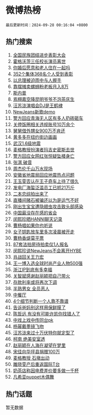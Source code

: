 # 微博热榜

`最后更新时间：2024-09-28 00:16:04 +0800`

## 热门搜索

1. [全国民族团结进步表彰大会](https://m.weibo.cn/search?containerid=100103type%3D1%26t%3D10%26q%3D%23%E5%85%A8%E5%9B%BD%E6%B0%91%E6%97%8F%E5%9B%A2%E7%BB%93%E8%BF%9B%E6%AD%A5%E8%A1%A8%E5%BD%B0%E5%A4%A7%E4%BC%9A%23&stream_entry_id=51&isnewpage=1&extparam=seat%3D1%26cate%3D10103%26filter_type%3Drealtimehot%26stream_entry_id%3D51%26c_type%3D51%26q%3D%2523%25E5%2585%25A8%25E5%259B%25BD%25E6%25B0%2591%25E6%2597%258F%25E5%259B%25A2%25E7%25BB%2593%25E8%25BF%259B%25E6%25AD%25A5%25E8%25A1%25A8%25E5%25BD%25B0%25E5%25A4%25A7%25E4%25BC%259A%2523%26pos%3D0%26dgr%3D0%26display_time%3D1727453762%26pre_seqid%3D172745376252301181364146)
1. [霍格沃茨三任校长演员离世](https://m.weibo.cn/search?containerid=100103type%3D1%26t%3D10%26q%3D%E9%9C%8D%E6%A0%BC%E6%B2%83%E8%8C%A8%E4%B8%89%E4%BB%BB%E6%A0%A1%E9%95%BF%E6%BC%94%E5%91%98%E7%A6%BB%E4%B8%96&stream_entry_id=31&isnewpage=1&extparam=seat%3D1%26lcate%3D5001%26stream_entry_id%3D31%26pos%3D0%26dgr%3D0%26flag%3D16%26filter_type%3Drealtimehot%26band_rank%3D1%26c_type%3D31%26q%3D%25E9%259C%258D%25E6%25A0%25BC%25E6%25B2%2583%25E8%258C%25A8%25E4%25B8%2589%25E4%25BB%25BB%25E6%25A0%25A1%25E9%2595%25BF%25E6%25BC%2594%25E5%2591%2598%25E7%25A6%25BB%25E4%25B8%2596%26realpos%3D1%26cate%3D5001%26display_time%3D1727453762%26pre_seqid%3D172745376252301181364146)
1. [你婚后愿意和老人住在一起吗](https://m.weibo.cn/search?containerid=100103type%3D1%26t%3D10%26q%3D%23%E4%BD%A0%E5%A9%9A%E5%90%8E%E6%84%BF%E6%84%8F%E5%92%8C%E8%80%81%E4%BA%BA%E4%BD%8F%E5%9C%A8%E4%B8%80%E8%B5%B7%E5%90%97%23&stream_entry_id=31&isnewpage=1&extparam=seat%3D1%26lcate%3D5001%26stream_entry_id%3D31%26pos%3D1%26dgr%3D0%26flag%3D1%26filter_type%3Drealtimehot%26band_rank%3D2%26c_type%3D31%26q%3D%2523%25E4%25BD%25A0%25E5%25A9%259A%25E5%2590%258E%25E6%2584%25BF%25E6%2584%258F%25E5%2592%258C%25E8%2580%2581%25E4%25BA%25BA%25E4%25BD%258F%25E5%259C%25A8%25E4%25B8%2580%25E8%25B5%25B7%25E5%2590%2597%2523%26realpos%3D2%26cate%3D5001%26display_time%3D1727453762%26pre_seqid%3D172745376252301181364146)
1. [352个集体368名个人受到表彰](https://m.weibo.cn/search?containerid=100103type%3D1%26t%3D10%26q%3D%23352%E4%B8%AA%E9%9B%86%E4%BD%93368%E5%90%8D%E4%B8%AA%E4%BA%BA%E5%8F%97%E5%88%B0%E8%A1%A8%E5%BD%B0%23&stream_entry_id=31&isnewpage=1&extparam=seat%3D1%26lcate%3D5001%26stream_entry_id%3D31%26pos%3D2%26dgr%3D0%26flag%3D0%26filter_type%3Drealtimehot%26band_rank%3D3%26c_type%3D31%26q%3D%2523352%25E4%25B8%25AA%25E9%259B%2586%25E4%25BD%2593368%25E5%2590%258D%25E4%25B8%25AA%25E4%25BA%25BA%25E5%258F%2597%25E5%2588%25B0%25E8%25A1%25A8%25E5%25BD%25B0%2523%26realpos%3D3%26cate%3D5001%26display_time%3D1727453762%26pre_seqid%3D172745376252301181364146)
1. [以总理被迫雨中与人握手](https://m.weibo.cn/search?containerid=100103type%3D1%26t%3D10%26q%3D%23%E4%BB%A5%E6%80%BB%E7%90%86%E8%A2%AB%E8%BF%AB%E9%9B%A8%E4%B8%AD%E4%B8%8E%E4%BA%BA%E6%8F%A1%E6%89%8B%23&stream_entry_id=31&isnewpage=1&extparam=seat%3D1%26lcate%3D5001%26stream_entry_id%3D31%26pos%3D3%26dgr%3D0%26flag%3D1%26filter_type%3Drealtimehot%26band_rank%3D4%26c_type%3D31%26q%3D%2523%25E4%25BB%25A5%25E6%2580%25BB%25E7%2590%2586%25E8%25A2%25AB%25E8%25BF%25AB%25E9%259B%25A8%25E4%25B8%25AD%25E4%25B8%258E%25E4%25BA%25BA%25E6%258F%25A1%25E6%2589%258B%2523%26realpos%3D4%26cate%3D5001%26display_time%3D1727453762%26pre_seqid%3D172745376252301181364146)
1. [靠摆摊卖螺蛳粉老板月入8万](https://m.weibo.cn/search?containerid=100103type%3D1%26t%3D10%26q%3D%23%E9%9D%A0%E6%91%86%E6%91%8A%E5%8D%96%E8%9E%BA%E8%9B%B3%E7%B2%89%E8%80%81%E6%9D%BF%E6%9C%88%E5%85%A58%E4%B8%87%23&stream_entry_id=31&isnewpage=1&extparam=seat%3D1%26lcate%3D5001%26stream_entry_id%3D31%26pos%3D4%26dgr%3D0%26flag%3D0%26filter_type%3Drealtimehot%26band_rank%3D5%26c_type%3D31%26q%3D%2523%25E9%259D%25A0%25E6%2591%2586%25E6%2591%258A%25E5%258D%2596%25E8%259E%25BA%25E8%259B%25B3%25E7%25B2%2589%25E8%2580%2581%25E6%259D%25BF%25E6%259C%2588%25E5%2585%25A58%25E4%25B8%2587%2523%26realpos%3D5%26cate%3D5001%26display_time%3D1727453762%26pre_seqid%3D172745376252301181364146)
1. [斯内普](https://m.weibo.cn/search?containerid=100103type%3D1%26t%3D10%26q%3D%E6%96%AF%E5%86%85%E6%99%AE&stream_entry_id=31&isnewpage=1&extparam=seat%3D1%26lcate%3D5001%26stream_entry_id%3D31%26pos%3D5%26dgr%3D0%26flag%3D1%26filter_type%3Drealtimehot%26band_rank%3D6%26c_type%3D31%26q%3D%25E6%2596%25AF%25E5%2586%2585%25E6%2599%25AE%26realpos%3D6%26cate%3D5001%26display_time%3D1727453762%26pre_seqid%3D172745376252301181364146)
1. [焉栩嘉空降昆明爷爷不泡茶庆生](https://m.weibo.cn/search?containerid=100103type%3D1%26t%3D10%26q%3D%23%E7%84%89%E6%A0%A9%E5%98%89%E7%A9%BA%E9%99%8D%E6%98%86%E6%98%8E%E7%88%B7%E7%88%B7%E4%B8%8D%E6%B3%A1%E8%8C%B6%E5%BA%86%E7%94%9F%23&stream_entry_id=31&isnewpage=1&extparam=seat%3D1%26lcate%3D5001%26stream_entry_id%3D31%26is_ad_pos%3D1%26pos%3D6%26dgr%3D0%26adid%3D257785%26filter_type%3Drealtimehot%26band_rank%3D7%26c_type%3D31%26topic_ad%3D1%26q%3D%2523%25E7%2584%2589%25E6%25A0%25A9%25E5%2598%2589%25E7%25A9%25BA%25E9%2599%258D%25E6%2598%2586%25E6%2598%258E%25E7%2588%25B7%25E7%2588%25B7%25E4%25B8%258D%25E6%25B3%25A1%25E8%258C%25B6%25E5%25BA%2586%25E7%2594%259F%2523%26cate%3D5001%26display_time%3D1727453762%26pre_seqid%3D172745376252301181364146)
1. [汪苏泷演唱会DJ是王鹤棣](https://m.weibo.cn/search?containerid=100103type%3D1%26t%3D10%26q%3D%23%E6%B1%AA%E8%8B%8F%E6%B3%B7%E6%BC%94%E5%94%B1%E4%BC%9ADJ%E6%98%AF%E7%8E%8B%E9%B9%A4%E6%A3%A3%23&stream_entry_id=31&isnewpage=1&extparam=seat%3D1%26lcate%3D5001%26stream_entry_id%3D31%26pos%3D7%26dgr%3D0%26flag%3D1%26filter_type%3Drealtimehot%26band_rank%3D7%26c_type%3D31%26q%3D%2523%25E6%25B1%25AA%25E8%258B%258F%25E6%25B3%25B7%25E6%25BC%2594%25E5%2594%25B1%25E4%25BC%259ADJ%25E6%2598%25AF%25E7%258E%258B%25E9%25B9%25A4%25E6%25A3%25A3%2523%26realpos%3D7%26cate%3D5001%26display_time%3D1727453762%26pre_seqid%3D172745376252301181364146)
1. [NewJeans新歌demo](https://m.weibo.cn/search?containerid=100103type%3D1%26t%3D10%26q%3D%23NewJeans%E6%96%B0%E6%AD%8Cdemo%23&stream_entry_id=31&isnewpage=1&extparam=seat%3D1%26lcate%3D5001%26stream_entry_id%3D31%26pos%3D8%26dgr%3D0%26flag%3D1%26filter_type%3Drealtimehot%26band_rank%3D8%26c_type%3D31%26q%3D%2523NewJeans%25E6%2596%25B0%25E6%25AD%258Cdemo%2523%26realpos%3D8%26cate%3D5001%26display_time%3D1727453762%26pre_seqid%3D172745376252301181364146)
1. [警方回应青海无人区有多人扔砖砸车](https://m.weibo.cn/search?containerid=100103type%3D1%26t%3D10%26q%3D%23%E8%AD%A6%E6%96%B9%E5%9B%9E%E5%BA%94%E9%9D%92%E6%B5%B7%E6%97%A0%E4%BA%BA%E5%8C%BA%E6%9C%89%E5%A4%9A%E4%BA%BA%E6%89%94%E7%A0%96%E7%A0%B8%E8%BD%A6%23&stream_entry_id=31&isnewpage=1&extparam=seat%3D1%26lcate%3D5001%26stream_entry_id%3D31%26pos%3D9%26dgr%3D0%26flag%3D0%26filter_type%3Drealtimehot%26band_rank%3D9%26c_type%3D31%26q%3D%2523%25E8%25AD%25A6%25E6%2596%25B9%25E5%259B%259E%25E5%25BA%2594%25E9%259D%2592%25E6%25B5%25B7%25E6%2597%25A0%25E4%25BA%25BA%25E5%258C%25BA%25E6%259C%2589%25E5%25A4%259A%25E4%25BA%25BA%25E6%2589%2594%25E7%25A0%2596%25E7%25A0%25B8%25E8%25BD%25A6%2523%26realpos%3D9%26cate%3D5001%26display_time%3D1727453762%26pre_seqid%3D172745376252301181364146)
1. [关停饭圈相关违规账号10万余个](https://m.weibo.cn/search?containerid=100103type%3D1%26t%3D10%26q%3D%23%E5%85%B3%E5%81%9C%E9%A5%AD%E5%9C%88%E7%9B%B8%E5%85%B3%E8%BF%9D%E8%A7%84%E8%B4%A6%E5%8F%B710%E4%B8%87%E4%BD%99%E4%B8%AA%23&stream_entry_id=31&isnewpage=1&extparam=seat%3D1%26lcate%3D5001%26stream_entry_id%3D31%26pos%3D10%26dgr%3D0%26flag%3D1%26filter_type%3Drealtimehot%26band_rank%3D10%26c_type%3D31%26q%3D%2523%25E5%2585%25B3%25E5%2581%259C%25E9%25A5%25AD%25E5%259C%2588%25E7%259B%25B8%25E5%2585%25B3%25E8%25BF%259D%25E8%25A7%2584%25E8%25B4%25A6%25E5%258F%25B710%25E4%25B8%2587%25E4%25BD%2599%25E4%25B8%25AA%2523%26realpos%3D10%26cate%3D5001%26display_time%3D1727453762%26pre_seqid%3D172745376252301181364146)
1. [舅舅借外甥女900万不肯还](https://m.weibo.cn/search?containerid=100103type%3D1%26t%3D10%26q%3D%23%E8%88%85%E8%88%85%E5%80%9F%E5%A4%96%E7%94%A5%E5%A5%B3900%E4%B8%87%E4%B8%8D%E8%82%AF%E8%BF%98%23&stream_entry_id=31&isnewpage=1&extparam=seat%3D1%26lcate%3D5001%26stream_entry_id%3D31%26pos%3D11%26dgr%3D0%26flag%3D2%26filter_type%3Drealtimehot%26band_rank%3D11%26c_type%3D31%26q%3D%2523%25E8%2588%2585%25E8%2588%2585%25E5%2580%259F%25E5%25A4%2596%25E7%2594%25A5%25E5%25A5%25B3900%25E4%25B8%2587%25E4%25B8%258D%25E8%2582%25AF%25E8%25BF%2598%2523%26realpos%3D11%26cate%3D5001%26display_time%3D1727453762%26pre_seqid%3D172745376252301181364146)
1. [黄多多在纽约街边画画](https://m.weibo.cn/search?containerid=100103type%3D1%26t%3D10%26q%3D%23%E9%BB%84%E5%A4%9A%E5%A4%9A%E5%9C%A8%E7%BA%BD%E7%BA%A6%E8%A1%97%E8%BE%B9%E7%94%BB%E7%94%BB%23&stream_entry_id=31&isnewpage=1&extparam=seat%3D1%26lcate%3D5001%26stream_entry_id%3D31%26pos%3D12%26dgr%3D0%26flag%3D2%26filter_type%3Drealtimehot%26band_rank%3D12%26c_type%3D31%26q%3D%2523%25E9%25BB%2584%25E5%25A4%259A%25E5%25A4%259A%25E5%259C%25A8%25E7%25BA%25BD%25E7%25BA%25A6%25E8%25A1%2597%25E8%25BE%25B9%25E7%2594%25BB%25E7%2594%25BB%2523%26realpos%3D12%26cate%3D5001%26display_time%3D1727453762%26pre_seqid%3D172745376252301181364146)
1. [武汉1.6级地震](https://m.weibo.cn/search?containerid=100103type%3D1%26t%3D10%26q%3D%23%E6%AD%A6%E6%B1%891.6%E7%BA%A7%E5%9C%B0%E9%9C%87%23&stream_entry_id=31&isnewpage=1&extparam=seat%3D1%26lcate%3D5001%26stream_entry_id%3D31%26pos%3D13%26dgr%3D0%26flag%3D0%26filter_type%3Drealtimehot%26band_rank%3D13%26c_type%3D31%26q%3D%2523%25E6%25AD%25A6%25E6%25B1%25891.6%25E7%25BA%25A7%25E5%259C%25B0%25E9%259C%2587%2523%26realpos%3D13%26cate%3D5001%26display_time%3D1727453762%26pre_seqid%3D172745376252301181364146)
1. [麦格教授扮演者玛吉史密斯去世](https://m.weibo.cn/search?containerid=100103type%3D1%26t%3D10%26q%3D%E9%BA%A6%E6%A0%BC%E6%95%99%E6%8E%88%E6%89%AE%E6%BC%94%E8%80%85%E7%8E%9B%E5%90%89%E5%8F%B2%E5%AF%86%E6%96%AF%E5%8E%BB%E4%B8%96&stream_entry_id=31&isnewpage=1&extparam=seat%3D1%26lcate%3D5001%26stream_entry_id%3D31%26pos%3D14%26dgr%3D0%26flag%3D0%26filter_type%3Drealtimehot%26band_rank%3D14%26c_type%3D31%26q%3D%25E9%25BA%25A6%25E6%25A0%25BC%25E6%2595%2599%25E6%258E%2588%25E6%2589%25AE%25E6%25BC%2594%25E8%2580%2585%25E7%258E%259B%25E5%2590%2589%25E5%258F%25B2%25E5%25AF%2586%25E6%2596%25AF%25E5%258E%25BB%25E4%25B8%2596%26realpos%3D14%26cate%3D5001%26display_time%3D1727453762%26pre_seqid%3D172745376252301181364146)
1. [警方回应女网红张悦疑坠楼身亡](https://m.weibo.cn/search?containerid=100103type%3D1%26t%3D10%26q%3D%23%E8%AD%A6%E6%96%B9%E5%9B%9E%E5%BA%94%E5%A5%B3%E7%BD%91%E7%BA%A2%E5%BC%A0%E6%82%A6%E7%96%91%E5%9D%A0%E6%A5%BC%E8%BA%AB%E4%BA%A1%23&stream_entry_id=31&isnewpage=1&extparam=seat%3D1%26lcate%3D5001%26stream_entry_id%3D31%26pos%3D15%26dgr%3D0%26flag%3D0%26filter_type%3Drealtimehot%26band_rank%3D15%26c_type%3D31%26q%3D%2523%25E8%25AD%25A6%25E6%2596%25B9%25E5%259B%259E%25E5%25BA%2594%25E5%25A5%25B3%25E7%25BD%2591%25E7%25BA%25A2%25E5%25BC%25A0%25E6%2582%25A6%25E7%2596%2591%25E5%259D%25A0%25E6%25A5%25BC%25E8%25BA%25AB%25E4%25BA%25A1%2523%26realpos%3D15%26cate%3D5001%26display_time%3D1727453762%26pre_seqid%3D172745376252301181364146)
1. [张淇 破音](https://m.weibo.cn/search?containerid=100103type%3D1%26t%3D10%26q%3D%E5%BC%A0%E6%B7%87+%E7%A0%B4%E9%9F%B3&stream_entry_id=31&isnewpage=1&extparam=seat%3D1%26lcate%3D5001%26stream_entry_id%3D31%26pos%3D16%26dgr%3D0%26flag%3D1%26filter_type%3Drealtimehot%26band_rank%3D16%26c_type%3D31%26q%3D%25E5%25BC%25A0%25E6%25B7%2587%2520%25E7%25A0%25B4%25E9%259F%25B3%26realpos%3D16%26cate%3D5001%26display_time%3D1727453762%26pre_seqid%3D172745376252301181364146)
1. [周杰伦千山万水现场](https://m.weibo.cn/search?containerid=100103type%3D1%26t%3D10%26q%3D%23%E5%91%A8%E6%9D%B0%E4%BC%A6%E5%8D%83%E5%B1%B1%E4%B8%87%E6%B0%B4%E7%8E%B0%E5%9C%BA%23&stream_entry_id=31&isnewpage=1&extparam=seat%3D1%26lcate%3D5001%26stream_entry_id%3D31%26pos%3D17%26dgr%3D0%26flag%3D0%26filter_type%3Drealtimehot%26band_rank%3D17%26c_type%3D31%26q%3D%2523%25E5%2591%25A8%25E6%259D%25B0%25E4%25BC%25A6%25E5%258D%2583%25E5%25B1%25B1%25E4%25B8%2587%25E6%25B0%25B4%25E7%258E%25B0%25E5%259C%25BA%2523%26realpos%3D17%26cate%3D5001%26display_time%3D1727453762%26pre_seqid%3D172745376252301181364146)
1. [安徽省地震局回应地震热点问题](https://m.weibo.cn/search?containerid=100103type%3D1%26t%3D10%26q%3D%23%E5%AE%89%E5%BE%BD%E7%9C%81%E5%9C%B0%E9%9C%87%E5%B1%80%E5%9B%9E%E5%BA%94%E5%9C%B0%E9%9C%87%E7%83%AD%E7%82%B9%E9%97%AE%E9%A2%98%23&stream_entry_id=31&isnewpage=1&extparam=seat%3D1%26lcate%3D5001%26stream_entry_id%3D31%26pos%3D18%26dgr%3D0%26flag%3D0%26filter_type%3Drealtimehot%26band_rank%3D18%26c_type%3D31%26q%3D%2523%25E5%25AE%2589%25E5%25BE%25BD%25E7%259C%2581%25E5%259C%25B0%25E9%259C%2587%25E5%25B1%2580%25E5%259B%259E%25E5%25BA%2594%25E5%259C%25B0%25E9%259C%2587%25E7%2583%25AD%25E7%2582%25B9%25E9%2597%25AE%25E9%25A2%2598%2523%26realpos%3D18%26cate%3D5001%26display_time%3D1727453762%26pre_seqid%3D172745376252301181364146)
1. [王玉雯否认在王子奇车上待了很久](https://m.weibo.cn/search?containerid=100103type%3D1%26t%3D10%26q%3D%23%E7%8E%8B%E7%8E%89%E9%9B%AF%E5%90%A6%E8%AE%A4%E5%9C%A8%E7%8E%8B%E5%AD%90%E5%A5%87%E8%BD%A6%E4%B8%8A%E5%BE%85%E4%BA%86%E5%BE%88%E4%B9%85%23&stream_entry_id=31&isnewpage=1&extparam=seat%3D1%26lcate%3D5001%26stream_entry_id%3D31%26pos%3D19%26dgr%3D0%26flag%3D0%26filter_type%3Drealtimehot%26band_rank%3D19%26c_type%3D31%26q%3D%2523%25E7%258E%258B%25E7%258E%2589%25E9%259B%25AF%25E5%2590%25A6%25E8%25AE%25A4%25E5%259C%25A8%25E7%258E%258B%25E5%25AD%2590%25E5%25A5%2587%25E8%25BD%25A6%25E4%25B8%258A%25E5%25BE%2585%25E4%25BA%2586%25E5%25BE%2588%25E4%25B9%2585%2523%26realpos%3D19%26cate%3D5001%26display_time%3D1727453762%26pre_seqid%3D172745376252301181364146)
1. [发电厂海蜇泛滥员工已抓21万斤](https://m.weibo.cn/search?containerid=100103type%3D1%26t%3D10%26q%3D%23%E5%8F%91%E7%94%B5%E5%8E%82%E6%B5%B7%E8%9C%87%E6%B3%9B%E6%BB%A5%E5%91%98%E5%B7%A5%E5%B7%B2%E6%8A%9321%E4%B8%87%E6%96%A4%23&stream_entry_id=31&isnewpage=1&extparam=seat%3D1%26lcate%3D5001%26stream_entry_id%3D31%26pos%3D20%26dgr%3D0%26flag%3D0%26filter_type%3Drealtimehot%26band_rank%3D20%26c_type%3D31%26q%3D%2523%25E5%258F%2591%25E7%2594%25B5%25E5%258E%2582%25E6%25B5%25B7%25E8%259C%2587%25E6%25B3%259B%25E6%25BB%25A5%25E5%2591%2598%25E5%25B7%25A5%25E5%25B7%25B2%25E6%258A%259321%25E4%25B8%2587%25E6%2596%25A4%2523%26realpos%3D20%26cate%3D5001%26display_time%3D1727453762%26pre_seqid%3D172745376252301181364146)
1. [二本恋综拍出来了](https://m.weibo.cn/search?containerid=100103type%3D1%26t%3D10%26q%3D%E4%BA%8C%E6%9C%AC%E6%81%8B%E7%BB%BC%E6%8B%8D%E5%87%BA%E6%9D%A5%E4%BA%86&stream_entry_id=31&isnewpage=1&extparam=seat%3D1%26lcate%3D5001%26stream_entry_id%3D31%26pos%3D21%26dgr%3D0%26flag%3D2%26filter_type%3Drealtimehot%26band_rank%3D21%26c_type%3D31%26q%3D%25E4%25BA%258C%25E6%259C%25AC%25E6%2581%258B%25E7%25BB%25BC%25E6%258B%258D%25E5%2587%25BA%25E6%259D%25A5%25E4%25BA%2586%26realpos%3D21%26cate%3D5001%26display_time%3D1727453762%26pre_seqid%3D172745376252301181364146)
1. [直播间赌石被骗还以为是运气不好](https://m.weibo.cn/search?containerid=100103type%3D1%26t%3D10%26q%3D%23%E7%9B%B4%E6%92%AD%E9%97%B4%E8%B5%8C%E7%9F%B3%E8%A2%AB%E9%AA%97%E8%BF%98%E4%BB%A5%E4%B8%BA%E6%98%AF%E8%BF%90%E6%B0%94%E4%B8%8D%E5%A5%BD%23&stream_entry_id=31&isnewpage=1&extparam=seat%3D1%26lcate%3D5001%26stream_entry_id%3D31%26pos%3D22%26dgr%3D0%26flag%3D0%26filter_type%3Drealtimehot%26band_rank%3D22%26c_type%3D31%26q%3D%2523%25E7%259B%25B4%25E6%2592%25AD%25E9%2597%25B4%25E8%25B5%258C%25E7%259F%25B3%25E8%25A2%25AB%25E9%25AA%2597%25E8%25BF%2598%25E4%25BB%25A5%25E4%25B8%25BA%25E6%2598%25AF%25E8%25BF%2590%25E6%25B0%2594%25E4%25B8%258D%25E5%25A5%25BD%2523%26realpos%3D22%26cate%3D5001%26display_time%3D1727453762%26pre_seqid%3D172745376252301181364146)
1. [刚出生宝宝遭隐翅虫攻击致头部感染](https://m.weibo.cn/search?containerid=100103type%3D1%26t%3D10%26q%3D%23%E5%88%9A%E5%87%BA%E7%94%9F%E5%AE%9D%E5%AE%9D%E9%81%AD%E9%9A%90%E7%BF%85%E8%99%AB%E6%94%BB%E5%87%BB%E8%87%B4%E5%A4%B4%E9%83%A8%E6%84%9F%E6%9F%93%23&stream_entry_id=31&isnewpage=1&extparam=seat%3D1%26lcate%3D5001%26stream_entry_id%3D31%26pos%3D23%26dgr%3D0%26flag%3D0%26filter_type%3Drealtimehot%26band_rank%3D23%26c_type%3D31%26q%3D%2523%25E5%2588%259A%25E5%2587%25BA%25E7%2594%259F%25E5%25AE%259D%25E5%25AE%259D%25E9%2581%25AD%25E9%259A%2590%25E7%25BF%2585%25E8%2599%25AB%25E6%2594%25BB%25E5%2587%25BB%25E8%2587%25B4%25E5%25A4%25B4%25E9%2583%25A8%25E6%2584%259F%25E6%259F%2593%2523%26realpos%3D23%26cate%3D5001%26display_time%3D1727453762%26pre_seqid%3D172745376252301181364146)
1. [中国最没存在感的省会](https://m.weibo.cn/search?containerid=100103type%3D1%26t%3D10%26q%3D%23%E4%B8%AD%E5%9B%BD%E6%9C%80%E6%B2%A1%E5%AD%98%E5%9C%A8%E6%84%9F%E7%9A%84%E7%9C%81%E4%BC%9A%23&stream_entry_id=31&isnewpage=1&extparam=seat%3D1%26lcate%3D5001%26stream_entry_id%3D31%26pos%3D24%26dgr%3D0%26flag%3D0%26filter_type%3Drealtimehot%26band_rank%3D24%26c_type%3D31%26q%3D%2523%25E4%25B8%25AD%25E5%259B%25BD%25E6%259C%2580%25E6%25B2%25A1%25E5%25AD%2598%25E5%259C%25A8%25E6%2584%259F%25E7%259A%2584%25E7%259C%2581%25E4%25BC%259A%2523%26realpos%3D24%26cate%3D5001%26display_time%3D1727453762%26pre_seqid%3D172745376252301181364146)
1. [闵熙珍晒HANNI聊天记录](https://m.weibo.cn/search?containerid=100103type%3D1%26t%3D10%26q%3D%23%E9%97%B5%E7%86%99%E7%8F%8D%E6%99%92HANNI%E8%81%8A%E5%A4%A9%E8%AE%B0%E5%BD%95%23&stream_entry_id=31&isnewpage=1&extparam=seat%3D1%26lcate%3D5001%26stream_entry_id%3D31%26pos%3D25%26dgr%3D0%26flag%3D0%26filter_type%3Drealtimehot%26band_rank%3D25%26c_type%3D31%26q%3D%2523%25E9%2597%25B5%25E7%2586%2599%25E7%258F%258D%25E6%2599%2592HANNI%25E8%2581%258A%25E5%25A4%25A9%25E8%25AE%25B0%25E5%25BD%2595%2523%26realpos%3D25%26cate%3D5001%26display_time%3D1727453762%26pre_seqid%3D172745376252301181364146)
1. [曹杨唱如果你也听说](https://m.weibo.cn/search?containerid=100103type%3D1%26t%3D10%26q%3D%23%E6%9B%B9%E6%9D%A8%E5%94%B1%E5%A6%82%E6%9E%9C%E4%BD%A0%E4%B9%9F%E5%90%AC%E8%AF%B4%23&stream_entry_id=31&isnewpage=1&extparam=seat%3D1%26lcate%3D5001%26stream_entry_id%3D31%26pos%3D26%26dgr%3D0%26flag%3D1%26filter_type%3Drealtimehot%26band_rank%3D26%26c_type%3D31%26q%3D%2523%25E6%259B%25B9%25E6%259D%25A8%25E5%2594%25B1%25E5%25A6%2582%25E6%259E%259C%25E4%25BD%25A0%25E4%25B9%259F%25E5%2590%25AC%25E8%25AF%25B4%2523%26realpos%3D26%26cate%3D5001%26display_time%3D1727453762%26pre_seqid%3D172745376252301181364146)
1. [女子钥匙放车里多次凌晨被开走](https://m.weibo.cn/search?containerid=100103type%3D1%26t%3D10%26q%3D%23%E5%A5%B3%E5%AD%90%E9%92%A5%E5%8C%99%E6%94%BE%E8%BD%A6%E9%87%8C%E5%A4%9A%E6%AC%A1%E5%87%8C%E6%99%A8%E8%A2%AB%E5%BC%80%E8%B5%B0%23&stream_entry_id=31&isnewpage=1&extparam=seat%3D1%26lcate%3D5001%26stream_entry_id%3D31%26pos%3D27%26dgr%3D0%26flag%3D0%26filter_type%3Drealtimehot%26band_rank%3D27%26c_type%3D31%26q%3D%2523%25E5%25A5%25B3%25E5%25AD%2590%25E9%2592%25A5%25E5%258C%2599%25E6%2594%25BE%25E8%25BD%25A6%25E9%2587%258C%25E5%25A4%259A%25E6%25AC%25A1%25E5%2587%258C%25E6%2599%25A8%25E8%25A2%25AB%25E5%25BC%2580%25E8%25B5%25B0%2523%26realpos%3D27%26cate%3D5001%26display_time%3D1727453762%26pre_seqid%3D172745376252301181364146)
1. [曹杨香缇莫平票](https://m.weibo.cn/search?containerid=100103type%3D1%26t%3D10%26q%3D%E6%9B%B9%E6%9D%A8%E9%A6%99%E7%BC%87%E8%8E%AB%E5%B9%B3%E7%A5%A8&stream_entry_id=31&isnewpage=1&extparam=seat%3D1%26lcate%3D5001%26stream_entry_id%3D31%26pos%3D28%26dgr%3D0%26flag%3D1%26filter_type%3Drealtimehot%26band_rank%3D28%26c_type%3D31%26q%3D%25E6%259B%25B9%25E6%259D%25A8%25E9%25A6%2599%25E7%25BC%2587%25E8%258E%25AB%25E5%25B9%25B3%25E7%25A5%25A8%26realpos%3D28%26cate%3D5001%26display_time%3D1727453762%26pre_seqid%3D172745376252301181364146)
1. [87套法拍房待拍卖仅1人报名](https://m.weibo.cn/search?containerid=100103type%3D1%26t%3D10%26q%3D%2387%E5%A5%97%E6%B3%95%E6%8B%8D%E6%88%BF%E5%BE%85%E6%8B%8D%E5%8D%96%E4%BB%851%E4%BA%BA%E6%8A%A5%E5%90%8D%23&stream_entry_id=31&isnewpage=1&extparam=seat%3D1%26lcate%3D5001%26stream_entry_id%3D31%26pos%3D29%26dgr%3D0%26flag%3D0%26filter_type%3Drealtimehot%26band_rank%3D29%26c_type%3D31%26q%3D%252387%25E5%25A5%2597%25E6%25B3%2595%25E6%258B%258D%25E6%2588%25BF%25E5%25BE%2585%25E6%258B%258D%25E5%258D%2596%25E4%25BB%25851%25E4%25BA%25BA%25E6%258A%25A5%25E5%2590%258D%2523%26realpos%3D29%26cate%3D5001%26display_time%3D1727453762%26pre_seqid%3D172745376252301181364146)
1. [闵熙珍说NewJeans不会离开HYBE](https://m.weibo.cn/search?containerid=100103type%3D1%26t%3D10%26q%3D%23%E9%97%B5%E7%86%99%E7%8F%8D%E8%AF%B4NewJeans%E4%B8%8D%E4%BC%9A%E7%A6%BB%E5%BC%80HYBE%23&stream_entry_id=31&isnewpage=1&extparam=seat%3D1%26lcate%3D5001%26stream_entry_id%3D31%26pos%3D30%26dgr%3D0%26flag%3D1%26filter_type%3Drealtimehot%26band_rank%3D30%26c_type%3D31%26q%3D%2523%25E9%2597%25B5%25E7%2586%2599%25E7%258F%258D%25E8%25AF%25B4NewJeans%25E4%25B8%258D%25E4%25BC%259A%25E7%25A6%25BB%25E5%25BC%2580HYBE%2523%26realpos%3D30%26cate%3D5001%26display_time%3D1727453762%26pre_seqid%3D172745376252301181364146)
1. [肖战回关王力宏](https://m.weibo.cn/search?containerid=100103type%3D1%26t%3D10%26q%3D%23%E8%82%96%E6%88%98%E5%9B%9E%E5%85%B3%E7%8E%8B%E5%8A%9B%E5%AE%8F%23&stream_entry_id=31&isnewpage=1&extparam=seat%3D1%26lcate%3D5001%26stream_entry_id%3D31%26pos%3D31%26dgr%3D0%26flag%3D0%26filter_type%3Drealtimehot%26band_rank%3D31%26c_type%3D31%26q%3D%2523%25E8%2582%2596%25E6%2588%2598%25E5%259B%259E%25E5%2585%25B3%25E7%258E%258B%25E5%258A%259B%25E5%25AE%258F%2523%26realpos%3D31%26cate%3D5001%26display_time%3D1727453762%26pre_seqid%3D172745376252301181364146)
1. [王一博入选全球时尚产业人物500强](https://m.weibo.cn/search?containerid=100103type%3D1%26t%3D10%26q%3D%23%E7%8E%8B%E4%B8%80%E5%8D%9A%E5%85%A5%E9%80%89%E5%85%A8%E7%90%83%E6%97%B6%E5%B0%9A%E4%BA%A7%E4%B8%9A%E4%BA%BA%E7%89%A9500%E5%BC%BA%23&stream_entry_id=31&isnewpage=1&extparam=seat%3D1%26lcate%3D5001%26stream_entry_id%3D31%26pos%3D32%26dgr%3D0%26flag%3D1%26filter_type%3Drealtimehot%26band_rank%3D32%26c_type%3D31%26q%3D%2523%25E7%258E%258B%25E4%25B8%2580%25E5%258D%259A%25E5%2585%25A5%25E9%2580%2589%25E5%2585%25A8%25E7%2590%2583%25E6%2597%25B6%25E5%25B0%259A%25E4%25BA%25A7%25E4%25B8%259A%25E4%25BA%25BA%25E7%2589%25A9500%25E5%25BC%25BA%2523%26realpos%3D32%26cate%3D5001%26display_time%3D1727453762%26pre_seqid%3D172745376252301181364146)
1. [浙江IP到底有多幸福](https://m.weibo.cn/search?containerid=100103type%3D1%26t%3D10%26q%3D%23%E6%B5%99%E6%B1%9FIP%E5%88%B0%E5%BA%95%E6%9C%89%E5%A4%9A%E5%B9%B8%E7%A6%8F%23&stream_entry_id=31&isnewpage=1&extparam=seat%3D1%26lcate%3D5001%26stream_entry_id%3D31%26pos%3D33%26dgr%3D0%26flag%3D0%26filter_type%3Drealtimehot%26band_rank%3D33%26c_type%3D31%26q%3D%2523%25E6%25B5%2599%25E6%25B1%259FIP%25E5%2588%25B0%25E5%25BA%2595%25E6%259C%2589%25E5%25A4%259A%25E5%25B9%25B8%25E7%25A6%258F%2523%26realpos%3D33%26cate%3D5001%26display_time%3D1727453762%26pre_seqid%3D172745376252301181364146)
1. [关智斌感谢赵丽颖把自己带火](https://m.weibo.cn/search?containerid=100103type%3D1%26t%3D10%26q%3D%E5%85%B3%E6%99%BA%E6%96%8C%E6%84%9F%E8%B0%A2%E8%B5%B5%E4%B8%BD%E9%A2%96%E6%8A%8A%E8%87%AA%E5%B7%B1%E5%B8%A6%E7%81%AB&stream_entry_id=31&isnewpage=1&extparam=seat%3D1%26lcate%3D5001%26stream_entry_id%3D31%26pos%3D34%26dgr%3D0%26flag%3D0%26filter_type%3Drealtimehot%26band_rank%3D34%26c_type%3D31%26q%3D%25E5%2585%25B3%25E6%2599%25BA%25E6%2596%258C%25E6%2584%259F%25E8%25B0%25A2%25E8%25B5%25B5%25E4%25B8%25BD%25E9%25A2%2596%25E6%258A%258A%25E8%2587%25AA%25E5%25B7%25B1%25E5%25B8%25A6%25E7%2581%25AB%26realpos%3D34%26cate%3D5001%26display_time%3D1727453762%26pre_seqid%3D172745376252301181364146)
1. [存款利率或将再次下调](https://m.weibo.cn/search?containerid=100103type%3D1%26t%3D10%26q%3D%23%E5%AD%98%E6%AC%BE%E5%88%A9%E7%8E%87%E6%88%96%E5%B0%86%E5%86%8D%E6%AC%A1%E4%B8%8B%E8%B0%83%23&stream_entry_id=31&isnewpage=1&extparam=seat%3D1%26lcate%3D5001%26stream_entry_id%3D31%26pos%3D35%26dgr%3D0%26flag%3D1%26filter_type%3Drealtimehot%26band_rank%3D35%26c_type%3D31%26q%3D%2523%25E5%25AD%2598%25E6%25AC%25BE%25E5%2588%25A9%25E7%258E%2587%25E6%2588%2596%25E5%25B0%2586%25E5%2586%258D%25E6%25AC%25A1%25E4%25B8%258B%25E8%25B0%2583%2523%26realpos%3D35%26cate%3D5001%26display_time%3D1727453762%26pre_seqid%3D172745376252301181364146)
1. [半熟男女 全员恶人](https://m.weibo.cn/search?containerid=100103type%3D1%26t%3D10%26q%3D%E5%8D%8A%E7%86%9F%E7%94%B7%E5%A5%B3+%E5%85%A8%E5%91%98%E6%81%B6%E4%BA%BA&stream_entry_id=31&isnewpage=1&extparam=seat%3D1%26lcate%3D5001%26stream_entry_id%3D31%26pos%3D36%26dgr%3D0%26flag%3D0%26filter_type%3Drealtimehot%26band_rank%3D36%26c_type%3D31%26q%3D%25E5%258D%258A%25E7%2586%259F%25E7%2594%25B7%25E5%25A5%25B3%2520%25E5%2585%25A8%25E5%2591%2598%25E6%2581%25B6%25E4%25BA%25BA%26realpos%3D36%26cate%3D5001%26display_time%3D1727453762%26pre_seqid%3D172745376252301181364146)
1. [中餐厅](https://m.weibo.cn/search?containerid=100103type%3D1%26t%3D10%26q%3D%E4%B8%AD%E9%A4%90%E5%8E%85&stream_entry_id=31&isnewpage=1&extparam=seat%3D1%26lcate%3D5001%26stream_entry_id%3D31%26pos%3D37%26dgr%3D0%26flag%3D1%26filter_type%3Drealtimehot%26band_rank%3D37%26c_type%3D31%26q%3D%25E4%25B8%25AD%25E9%25A4%2590%25E5%258E%2585%26realpos%3D37%26cate%3D5001%26display_time%3D1727453762%26pre_seqid%3D172745376252301181364146)
1. [4个细节判断一个人靠不靠谱](https://m.weibo.cn/search?containerid=100103type%3D1%26t%3D10%26q%3D%234%E4%B8%AA%E7%BB%86%E8%8A%82%E5%88%A4%E6%96%AD%E4%B8%80%E4%B8%AA%E4%BA%BA%E9%9D%A0%E4%B8%8D%E9%9D%A0%E8%B0%B1%23&stream_entry_id=31&isnewpage=1&extparam=seat%3D1%26lcate%3D5001%26stream_entry_id%3D31%26pos%3D38%26dgr%3D0%26flag%3D1%26filter_type%3Drealtimehot%26band_rank%3D38%26c_type%3D31%26q%3D%25234%25E4%25B8%25AA%25E7%25BB%2586%25E8%258A%2582%25E5%2588%25A4%25E6%2596%25AD%25E4%25B8%2580%25E4%25B8%25AA%25E4%25BA%25BA%25E9%259D%25A0%25E4%25B8%258D%25E9%259D%25A0%25E8%25B0%25B1%2523%26realpos%3D38%26cate%3D5001%26display_time%3D1727453762%26pre_seqid%3D172745376252301181364146)
1. [告诉爸妈别这样用保鲜膜了](https://m.weibo.cn/search?containerid=100103type%3D1%26t%3D10%26q%3D%23%E5%91%8A%E8%AF%89%E7%88%B8%E5%A6%88%E5%88%AB%E8%BF%99%E6%A0%B7%E7%94%A8%E4%BF%9D%E9%B2%9C%E8%86%9C%E4%BA%86%23&stream_entry_id=31&isnewpage=1&extparam=seat%3D1%26lcate%3D5001%26stream_entry_id%3D31%26pos%3D39%26dgr%3D0%26flag%3D0%26filter_type%3Drealtimehot%26band_rank%3D39%26c_type%3D31%26q%3D%2523%25E5%2591%258A%25E8%25AF%2589%25E7%2588%25B8%25E5%25A6%2588%25E5%2588%25AB%25E8%25BF%2599%25E6%25A0%25B7%25E7%2594%25A8%25E4%25BF%259D%25E9%25B2%259C%25E8%2586%259C%25E4%25BA%2586%2523%26realpos%3D39%26cate%3D5001%26display_time%3D1727453762%26pre_seqid%3D172745376252301181364146)
1. [陈哲远 有没有可能许凯你找错人了](https://m.weibo.cn/search?containerid=100103type%3D1%26t%3D10%26q%3D%E9%99%88%E5%93%B2%E8%BF%9C+%E6%9C%89%E6%B2%A1%E6%9C%89%E5%8F%AF%E8%83%BD%E8%AE%B8%E5%87%AF%E4%BD%A0%E6%89%BE%E9%94%99%E4%BA%BA%E4%BA%86&stream_entry_id=31&isnewpage=1&extparam=seat%3D1%26lcate%3D5001%26stream_entry_id%3D31%26pos%3D40%26dgr%3D0%26flag%3D0%26filter_type%3Drealtimehot%26band_rank%3D40%26c_type%3D31%26q%3D%25E9%2599%2588%25E5%2593%25B2%25E8%25BF%259C%2520%25E6%259C%2589%25E6%25B2%25A1%25E6%259C%2589%25E5%258F%25AF%25E8%2583%25BD%25E8%25AE%25B8%25E5%2587%25AF%25E4%25BD%25A0%25E6%2589%25BE%25E9%2594%2599%25E4%25BA%25BA%25E4%25BA%2586%26realpos%3D40%26cate%3D5001%26display_time%3D1727453762%26pre_seqid%3D172745376252301181364146)
1. [中戏上戏中传同台pk](https://m.weibo.cn/search?containerid=100103type%3D1%26t%3D10%26q%3D%E4%B8%AD%E6%88%8F%E4%B8%8A%E6%88%8F%E4%B8%AD%E4%BC%A0%E5%90%8C%E5%8F%B0pk&stream_entry_id=31&isnewpage=1&extparam=seat%3D1%26lcate%3D5001%26stream_entry_id%3D31%26pos%3D41%26dgr%3D0%26flag%3D0%26filter_type%3Drealtimehot%26band_rank%3D41%26c_type%3D31%26q%3D%25E4%25B8%25AD%25E6%2588%258F%25E4%25B8%258A%25E6%2588%258F%25E4%25B8%25AD%25E4%25BC%25A0%25E5%2590%258C%25E5%258F%25B0pk%26realpos%3D41%26cate%3D5001%26display_time%3D1727453762%26pre_seqid%3D172745376252301181364146)
1. [杨幂戴墨镜飞吻](https://m.weibo.cn/search?containerid=100103type%3D1%26t%3D10%26q%3D%23%E6%9D%A8%E5%B9%82%E6%88%B4%E5%A2%A8%E9%95%9C%E9%A3%9E%E5%90%BB%23&stream_entry_id=31&isnewpage=1&extparam=seat%3D1%26lcate%3D5001%26stream_entry_id%3D31%26pos%3D42%26dgr%3D0%26flag%3D0%26filter_type%3Drealtimehot%26band_rank%3D42%26c_type%3D31%26q%3D%2523%25E6%259D%25A8%25E5%25B9%2582%25E6%2588%25B4%25E5%25A2%25A8%25E9%2595%259C%25E9%25A3%259E%25E5%2590%25BB%2523%26realpos%3D42%26cate%3D5001%26display_time%3D1727453762%26pre_seqid%3D172745376252301181364146)
1. [汪苏泷来过十万伏特你就定型了](https://m.weibo.cn/search?containerid=100103type%3D1%26t%3D10%26q%3D%E6%B1%AA%E8%8B%8F%E6%B3%B7%E6%9D%A5%E8%BF%87%E5%8D%81%E4%B8%87%E4%BC%8F%E7%89%B9%E4%BD%A0%E5%B0%B1%E5%AE%9A%E5%9E%8B%E4%BA%86&stream_entry_id=31&isnewpage=1&extparam=seat%3D1%26lcate%3D5001%26stream_entry_id%3D31%26pos%3D43%26dgr%3D0%26flag%3D1%26filter_type%3Drealtimehot%26band_rank%3D43%26c_type%3D31%26q%3D%25E6%25B1%25AA%25E8%258B%258F%25E6%25B3%25B7%25E6%259D%25A5%25E8%25BF%2587%25E5%258D%2581%25E4%25B8%2587%25E4%25BC%258F%25E7%2589%25B9%25E4%25BD%25A0%25E5%25B0%25B1%25E5%25AE%259A%25E5%259E%258B%25E4%25BA%2586%26realpos%3D43%26cate%3D5001%26display_time%3D1727453762%26pre_seqid%3D172745376252301181364146)
1. [柯南 绝美安室透](https://m.weibo.cn/search?containerid=100103type%3D1%26t%3D10%26q%3D%E6%9F%AF%E5%8D%97+%E7%BB%9D%E7%BE%8E%E5%AE%89%E5%AE%A4%E9%80%8F&stream_entry_id=31&isnewpage=1&extparam=seat%3D1%26lcate%3D5001%26stream_entry_id%3D31%26pos%3D44%26dgr%3D0%26flag%3D1%26filter_type%3Drealtimehot%26band_rank%3D44%26c_type%3D31%26q%3D%25E6%259F%25AF%25E5%258D%2597%2520%25E7%25BB%259D%25E7%25BE%258E%25E5%25AE%2589%25E5%25AE%25A4%25E9%2580%258F%26realpos%3D44%26cate%3D5001%26display_time%3D1727453762%26pre_seqid%3D172745376252301181364146)
1. [赵丽颖在人海在凝望在梦里](https://m.weibo.cn/search?containerid=100103type%3D1%26t%3D10%26q%3D%23%E8%B5%B5%E4%B8%BD%E9%A2%96%E5%9C%A8%E4%BA%BA%E6%B5%B7%E5%9C%A8%E5%87%9D%E6%9C%9B%E5%9C%A8%E6%A2%A6%E9%87%8C%23&stream_entry_id=31&isnewpage=1&extparam=seat%3D1%26lcate%3D5001%26stream_entry_id%3D31%26pos%3D45%26dgr%3D0%26flag%3D0%26filter_type%3Drealtimehot%26band_rank%3D45%26c_type%3D31%26q%3D%2523%25E8%25B5%25B5%25E4%25B8%25BD%25E9%25A2%2596%25E5%259C%25A8%25E4%25BA%25BA%25E6%25B5%25B7%25E5%259C%25A8%25E5%2587%259D%25E6%259C%259B%25E5%259C%25A8%25E6%25A2%25A6%25E9%2587%258C%2523%26realpos%3D45%26cate%3D5001%26display_time%3D1727453762%26pre_seqid%3D172745376252301181364146)
1. [宋佳向华坪县捐赠100万](https://m.weibo.cn/search?containerid=100103type%3D1%26t%3D10%26q%3D%23%E5%AE%8B%E4%BD%B3%E5%90%91%E5%8D%8E%E5%9D%AA%E5%8E%BF%E6%8D%90%E8%B5%A0100%E4%B8%87%23&stream_entry_id=31&isnewpage=1&extparam=seat%3D1%26lcate%3D5001%26stream_entry_id%3D31%26pos%3D46%26dgr%3D0%26flag%3D0%26filter_type%3Drealtimehot%26band_rank%3D46%26c_type%3D31%26q%3D%2523%25E5%25AE%258B%25E4%25BD%25B3%25E5%2590%2591%25E5%258D%258E%25E5%259D%25AA%25E5%258E%25BF%25E6%258D%2590%25E8%25B5%25A0100%25E4%25B8%2587%2523%26realpos%3D46%26cate%3D5001%26display_time%3D1727453762%26pre_seqid%3D172745376252301181364146)
1. [麦格教授 石墩出动](https://m.weibo.cn/search?containerid=100103type%3D1%26t%3D10%26q%3D%E9%BA%A6%E6%A0%BC%E6%95%99%E6%8E%88+%E7%9F%B3%E5%A2%A9%E5%87%BA%E5%8A%A8&stream_entry_id=31&isnewpage=1&extparam=seat%3D1%26lcate%3D5001%26stream_entry_id%3D31%26pos%3D47%26dgr%3D0%26flag%3D0%26filter_type%3Drealtimehot%26band_rank%3D47%26c_type%3D31%26q%3D%25E9%25BA%25A6%25E6%25A0%25BC%25E6%2595%2599%25E6%258E%2588%2520%25E7%259F%25B3%25E5%25A2%25A9%25E5%2587%25BA%25E5%258A%25A8%26realpos%3D47%26cate%3D5001%26display_time%3D1727453762%26pre_seqid%3D172745376252301181364146)
1. [雎晓雯产后重返国际T台](https://m.weibo.cn/search?containerid=100103type%3D1%26t%3D10%26q%3D%23%E9%9B%8E%E6%99%93%E9%9B%AF%E4%BA%A7%E5%90%8E%E9%87%8D%E8%BF%94%E5%9B%BD%E9%99%85T%E5%8F%B0%23&stream_entry_id=31&isnewpage=1&extparam=seat%3D1%26lcate%3D5001%26stream_entry_id%3D31%26pos%3D48%26dgr%3D0%26flag%3D0%26filter_type%3Drealtimehot%26band_rank%3D48%26c_type%3D31%26q%3D%2523%25E9%259B%258E%25E6%2599%2593%25E9%259B%25AF%25E4%25BA%25A7%25E5%2590%258E%25E9%2587%258D%25E8%25BF%2594%25E5%259B%25BD%25E9%2599%2585T%25E5%258F%25B0%2523%26realpos%3D48%26cate%3D5001%26display_time%3D1727453762%26pre_seqid%3D172745376252301181364146)
1. [奶茶店称因电费差价要多做一千杯](https://m.weibo.cn/search?containerid=100103type%3D1%26t%3D10%26q%3D%23%E5%A5%B6%E8%8C%B6%E5%BA%97%E7%A7%B0%E5%9B%A0%E7%94%B5%E8%B4%B9%E5%B7%AE%E4%BB%B7%E8%A6%81%E5%A4%9A%E5%81%9A%E4%B8%80%E5%8D%83%E6%9D%AF%23&stream_entry_id=31&isnewpage=1&extparam=seat%3D1%26lcate%3D5001%26stream_entry_id%3D31%26pos%3D49%26dgr%3D0%26flag%3D0%26filter_type%3Drealtimehot%26band_rank%3D49%26c_type%3D31%26q%3D%2523%25E5%25A5%25B6%25E8%258C%25B6%25E5%25BA%2597%25E7%25A7%25B0%25E5%259B%25A0%25E7%2594%25B5%25E8%25B4%25B9%25E5%25B7%25AE%25E4%25BB%25B7%25E8%25A6%2581%25E5%25A4%259A%25E5%2581%259A%25E4%25B8%2580%25E5%258D%2583%25E6%259D%25AF%2523%26realpos%3D49%26cate%3D5001%26display_time%3D1727453762%26pre_seqid%3D172745376252301181364146)
1. [凡希亚puppet木偶舞](https://m.weibo.cn/search?containerid=100103type%3D1%26t%3D10%26q%3D%23%E5%87%A1%E5%B8%8C%E4%BA%9Apuppet%E6%9C%A8%E5%81%B6%E8%88%9E%23&stream_entry_id=31&isnewpage=1&extparam=seat%3D1%26lcate%3D5001%26stream_entry_id%3D31%26pos%3D50%26dgr%3D0%26flag%3D1%26filter_type%3Drealtimehot%26band_rank%3D50%26c_type%3D31%26q%3D%2523%25E5%2587%25A1%25E5%25B8%258C%25E4%25BA%259Apuppet%25E6%259C%25A8%25E5%2581%25B6%25E8%2588%259E%2523%26realpos%3D50%26cate%3D5001%26display_time%3D1727453762%26pre_seqid%3D172745376252301181364146)

## 热门话题

暂无数据
